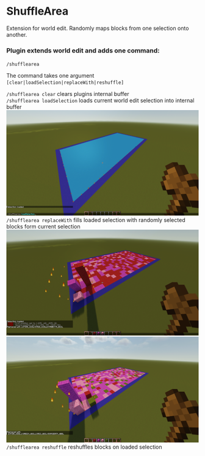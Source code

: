 # ShuffleArea
Extension for world edit. Randomly maps blocks from one selection onto another.

### Plugin extends world edit and adds one command:

`/shufflearea`

The command takes one argument `[clear|loadSelection|replaceWith|reshuffle]`

`/shufflearea clear` clears plugins internal buffer \
`/shufflearea loadSelection` loads current world edit selection into internal buffer \
![](Images/Screenshot_2.png)
`/shufflearea replaceWith` fills loaded selection with randomly selected blocks form current selection \
![](Images/Screenshot_4.png)
![](Images/Screenshot_6.png)
`/shufflearea reshuffle` reshuffles blocks on loaded selection